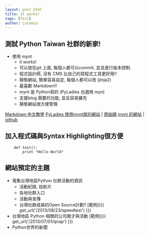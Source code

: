 ```yaml
---
layout: post.html
title: It works!
tags: [Test]
author: Lucemia
---
```


## 測試 Python Taiwan 社群的新家!

- 使用 mynt
  - it works!
  - 可以放在git 上面, 每個人都可以commit, 並且進行版本控制.
  - 程式設計師, 沒有 CMS 比自己的寫程式工具更好用!!
  - 靜態網站, 簡單容易自定, 每個人都可以改 (jinja2)
  - 最喜歡 Markdown!!
  - mynt 是 Python寫的 (PyLadies 也適用 myn)
  - 支援blog 需要的功能, 並且容易擴充
  - 靜態網站很方便管理

[Markdown 中文教學](http://markdown.tw/)
[PyLadies 使用mynt架的網站](http://www.pyladies.com/) | [原始碼](https://github.com/pyladies/pyladies)
[mynt 的網站](http://mynt.mirroredwhite.com/) | [github](https://github.com/Anomareh/mynt)


## 加入程式碼與Syntax Highlighting很方便

~~~ { python }
    def test():
        print "Hello World"
~~~

## 網站預定的主題

- 蒐集台灣地區Python 社群活動的資訊
  - 活動紀錄, 投影片
  - 各地社群入口
  - 活動與宣傳
  - 台灣社群成員的Open Source計劃!! [範例]({{ get_url('/2013/08/23/speedtest') }})
- 台灣地區 Python 相關的公司徵才與活動 [範例]({{ get_url('/2013/07/01/qnap') }})
- Python世界的新聞
